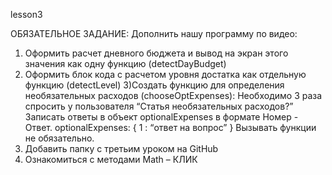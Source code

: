 lesson3

ОБЯЗАТЕЛЬНОЕ ЗАДАНИЕ:
Дополнить нашу программу по видео:
1) Оформить расчет дневного бюджета  и вывод на экран этого значения как одну функцию (detectDayBudget)
2) Оформить блок кода с расчетом уровня достатка как отдельную функцию (detectLevel)
3)Создать функцию для определения необязательных расходов (chooseOptExpenses):
Необходимо 3 раза спросить у пользователя “Статья необязательных расходов?”
Записать ответы в объект optionalExpenses в формате Номер - Ответ.
optionalExpenses: {
1 : “ответ на вопрос”
}
Вызывать функции не обязательно.
4) Добавить папку с третьим уроком на GitHub
5) Ознакомиться с методами Math – КЛИК